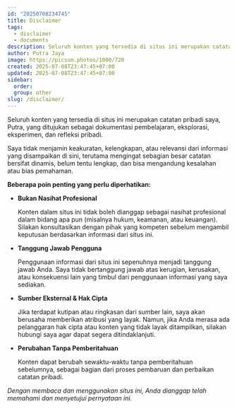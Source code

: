 ```yaml
---
id: "20250708234745"
title: Disclaimer
tags:
  - disclaimer
  - documents
description: Seluruh konten yang tersedia di situs ini merupakan catatan pribadi saya, Putra, yang ditujukan sebagai dokumentasi pembelajaran, eksplorasi, eksperimen, dan refleksi pribadi.
author: Putra Jaya
image: https://picsum.photos/1080/720
created: 2025-07-08T23:47:45+07:00
updated: 2025-07-08T23:47:45+07:00
sidebar:
  order: 
  group: other
slug: /disclaimer/
---
```


Seluruh konten yang tersedia di situs ini merupakan catatan pribadi saya, Putra, yang ditujukan sebagai dokumentasi pembelajaran, eksplorasi, eksperimen, dan refleksi pribadi.

Saya tidak menjamin keakuratan, kelengkapan, atau relevansi dari informasi yang disampaikan di sini, terutama mengingat sebagian besar catatan bersifat dinamis, belum tentu lengkap, dan bisa mengandung kesalahan atau bias pemahaman.

**Beberapa poin penting yang perlu diperhatikan:**

- **Bukan Nasihat Profesional**

  Konten dalam situs ini tidak boleh dianggap sebagai nasihat profesional dalam bidang apa pun (misalnya hukum, keamanan, atau keuangan). Silakan konsultasikan dengan pihak yang kompeten sebelum mengambil keputusan berdasarkan informasi dari situs ini.

- **Tanggung Jawab Pengguna**

  Penggunaan informasi dari situs ini sepenuhnya menjadi tanggung jawab Anda. Saya tidak bertanggung jawab atas kerugian, kerusakan, atau konsekuensi lain yang timbul dari penggunaan informasi yang saya sediakan.

- **Sumber Eksternal & Hak Cipta**

  Jika terdapat kutipan atau ringkasan dari sumber lain, saya akan berusaha memberikan atribusi yang layak. Namun, jika Anda merasa ada pelanggaran hak cipta atau konten yang tidak layak ditampilkan, silakan hubungi saya agar dapat segera ditindaklanjuti.

- **Perubahan Tanpa Pemberitahuan**

  Konten dapat berubah sewaktu-waktu tanpa pemberitahuan sebelumnya, sebagai bagian dari proses pembaruan dan perbaikan catatan pribadi.

<em class="not-italic">Dengan membaca dan menggunakan situs ini, Anda dianggap telah memahami dan menyetujui pernyataan ini.</em>
